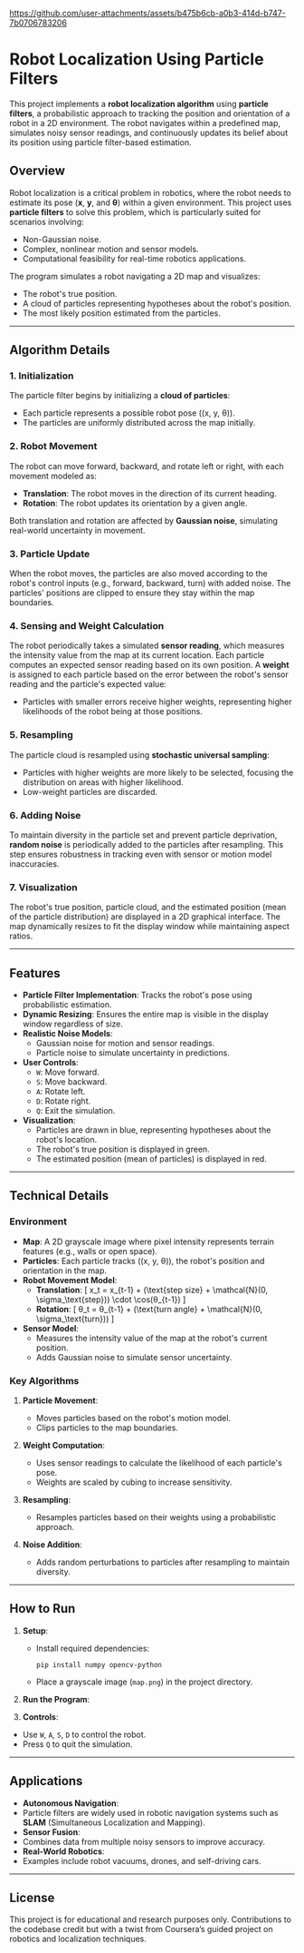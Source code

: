 https://github.com/user-attachments/assets/b475b6cb-a0b3-414d-b747-7b0706783206

# Robot Localization Using Particle Filters

This project implements a **robot localization algorithm** using **particle filters**, a probabilistic approach to tracking the position and orientation of a robot in a 2D environment. The robot navigates within a predefined map, simulates noisy sensor readings, and continuously updates its belief about its position using particle filter-based estimation.

## **Overview**

Robot localization is a critical problem in robotics, where the robot needs to estimate its pose (**x**, **y**, and **θ**) within a given environment. This project uses **particle filters** to solve this problem, which is particularly suited for scenarios involving:
- Non-Gaussian noise.
- Complex, nonlinear motion and sensor models.
- Computational feasibility for real-time robotics applications.

The program simulates a robot navigating a 2D map and visualizes:
- The robot's true position.
- A cloud of particles representing hypotheses about the robot's position.
- The most likely position estimated from the particles.

---

## **Algorithm Details**

### 1. **Initialization**
The particle filter begins by initializing a **cloud of particles**:
- Each particle represents a possible robot pose \((x, y, θ)\).
- The particles are uniformly distributed across the map initially.

### 2. **Robot Movement**
The robot can move forward, backward, and rotate left or right, with each movement modeled as:
- **Translation**: The robot moves in the direction of its current heading.
- **Rotation**: The robot updates its orientation by a given angle.

Both translation and rotation are affected by **Gaussian noise**, simulating real-world uncertainty in movement.

### 3. **Particle Update**
When the robot moves, the particles are also moved according to the robot's control inputs (e.g., forward, backward, turn) with added noise. The particles' positions are clipped to ensure they stay within the map boundaries.

### 4. **Sensing and Weight Calculation**
The robot periodically takes a simulated **sensor reading**, which measures the intensity value from the map at its current location. Each particle computes an expected sensor reading based on its own position. A **weight** is assigned to each particle based on the error between the robot's sensor reading and the particle's expected value:
- Particles with smaller errors receive higher weights, representing higher likelihoods of the robot being at those positions.

### 5. **Resampling**
The particle cloud is resampled using **stochastic universal sampling**:
- Particles with higher weights are more likely to be selected, focusing the distribution on areas with higher likelihood.
- Low-weight particles are discarded.

### 6. **Adding Noise**
To maintain diversity in the particle set and prevent particle deprivation, **random noise** is periodically added to the particles after resampling. This step ensures robustness in tracking even with sensor or motion model inaccuracies.

### 7. **Visualization**
The robot's true position, particle cloud, and the estimated position (mean of the particle distribution) are displayed in a 2D graphical interface. The map dynamically resizes to fit the display window while maintaining aspect ratios.

---

## **Features**

- **Particle Filter Implementation**: Tracks the robot's pose using probabilistic estimation.
- **Dynamic Resizing**: Ensures the entire map is visible in the display window regardless of size.
- **Realistic Noise Models**:
  - Gaussian noise for motion and sensor readings.
  - Particle noise to simulate uncertainty in predictions.
- **User Controls**:
  - `W`: Move forward.
  - `S`: Move backward.
  - `A`: Rotate left.
  - `D`: Rotate right.
  - `Q`: Exit the simulation.
- **Visualization**:
  - Particles are drawn in blue, representing hypotheses about the robot's location.
  - The robot's true position is displayed in green.
  - The estimated position (mean of particles) is displayed in red.

---

## **Technical Details**

### **Environment**
- **Map**: A 2D grayscale image where pixel intensity represents terrain features (e.g., walls or open space).
- **Particles**: Each particle tracks \((x, y, θ)\), the robot's position and orientation in the map.
- **Robot Movement Model**:
  - **Translation**: \[
    x_t = x_{t-1} + (\text{step size} + \mathcal{N}(0, \sigma_\text{step})) \cdot \cos(θ_{t-1})
  \]
  - **Rotation**: \[
    θ_t = θ_{t-1} + (\text{turn angle} + \mathcal{N}(0, \sigma_\text{turn}))
  \]
- **Sensor Model**:
  - Measures the intensity value of the map at the robot's current position.
  - Adds Gaussian noise to simulate sensor uncertainty.

### **Key Algorithms**
1. **Particle Movement**:
   - Moves particles based on the robot's motion model.
   - Clips particles to the map boundaries.

2. **Weight Computation**:
   - Uses sensor readings to calculate the likelihood of each particle's pose.
   - Weights are scaled by cubing to increase sensitivity.

3. **Resampling**:
   - Resamples particles based on their weights using a probabilistic approach.

4. **Noise Addition**:
   - Adds random perturbations to particles after resampling to maintain diversity.

---

## **How to Run**

1. **Setup**:
   - Install required dependencies:
     ```
     pip install numpy opencv-python
     ```
   - Place a grayscale image (`map.png`) in the project directory.

2. **Run the Program**:



3. **Controls**:
- Use `W`, `A`, `S`, `D` to control the robot.
- Press `Q` to quit the simulation.

---

## **Applications**

- **Autonomous Navigation**:
- Particle filters are widely used in robotic navigation systems such as **SLAM** (Simultaneous Localization and Mapping).
- **Sensor Fusion**:
- Combines data from multiple noisy sensors to improve accuracy.
- **Real-World Robotics**:
- Examples include robot vacuums, drones, and self-driving cars.

---

## **License**
This project is for educational and research purposes only. Contributions to the codebase credit but with a twist from Coursera’s guided project on robotics and localization techniques.
